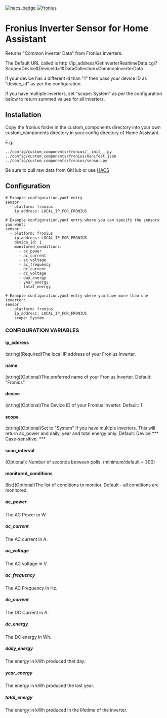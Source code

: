 [![hacs_badge](https://img.shields.io/badge/HACS-Default-orange.svg)](https://github.com/custom-components/hacs) [![fronius](https://img.shields.io/github/release/safepay/sensor.fronius.svg)](https://github.com/safepay/sensor.fronius)

# Fronius Inverter Sensor for Home Assistant

Returns "Common Inverter Data" from Fronius inverters.

The Default URL called is http://ip_address/GetInverterRealtimeData.cgi?Scope=Device&DeviceId=1&DataCollection=CommonInverterData

If your device has a different id than "1" then pass your device ID as "device_id" as per the configuration.

If you have multiple inverters, set "scope: System" as per the configuration below to return summed values for all inverters.

## Installation
Copy the fronius folder in the custom_components directory into your own custom_components directory in your config directory of Home Assistant.

E.g.:
```
../config/custom_components/fronius/__init__.py
../config/custom_components/fronius/manifest.json
../config/custom_components/fronius/sensor.py
```

Be sure to pull raw data from GitHub or use [HACS](https://custom-components.github.io/hacs/)

## Configuration
```
# Example configuration.yaml entry
sensor:
  - platform: fronius
    ip_address: LOCAL_IP_FOR_FRONIUS
```

```
# Example configuration.yaml entry where you can specify the sensors you want:
sensor:
  - platform: fronius
    ip_address: LOCAL_IP_FOR_FRONIUS
    device_id: 1
    monitored_conditions:
      - ac_power
      - ac_current
      - ac_voltage
      - ac_frequency
      - dc_current
      - dc_voltage
      - day_energy
      - year_energy
      - total_energy
```

```
# Example configuration.yaml entry where you have more than one inverter:
sensor:
  - platform: fronius
    ip_address: LOCAL_IP_FOR_FRONIUS
    scope: System
```

### CONFIGURATION VARIABLES
#### ip_address
(string)(Required)The local IP address of your Fronius Inverter.

#### name
(string)(Optional)The preferred name of your Fronius Inverter. Default: "Fronius"

#### device
(string)(Optional)The Device ID of your Fronius Inverter. Default: 1

#### scope
(string)(Optional)Set to "System" if you have multiple inverters. This will return ac_power and daily, year and total energy only.
Default: Device
*** Case-sensitive. ***

#### scan_interval
(Optional): Number of seconds between polls. (minimum/default = 300)

#### monitored_conditions
(list)(Optional)The list of conditions to monitor. Default - all conditions are monitored.

##### ac_power
The AC Power in W.

##### ac_current
The AC current in A.

##### ac_voltage
The AC voltage in V.

##### ac_frequency
The AC Frequency in Hz.

##### dc_current
The DC Current in A.

##### dc_energy
The DC energy in Wh.

##### daily_energy
The energy in kWh produced that day.

##### year_energy
The energy in kWh produced the last year.

##### total_energy
The energy in kWh produced in the lifetime of the inverter.

